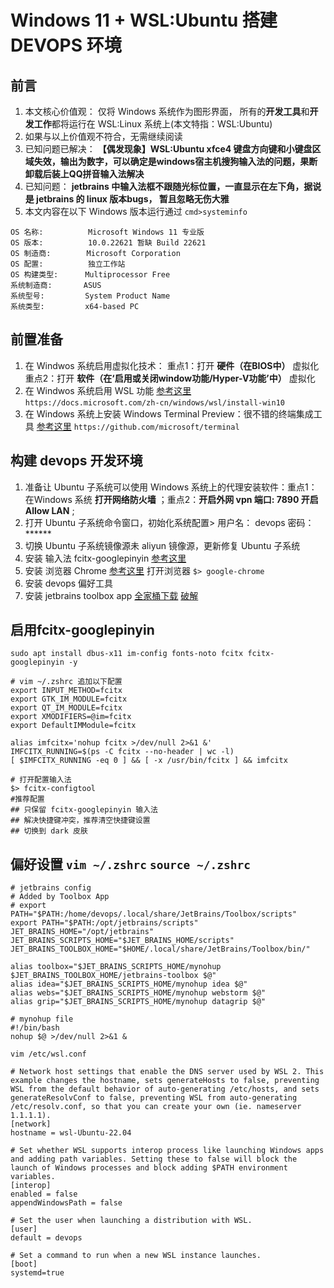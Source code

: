 # Windows 11 + WSL:Ubuntu 搭建 DEVOPS 环境

## 前言
1. 本文核心价值观： 仅将 Windows 系统作为图形界面， 所有的**开发工具**和**开发工作**都将运行在 WSL:Linux 系统上(本文特指：WSL:Ubuntu)
2. 如果与以上价值观不符合，无需继续阅读
3. 已知问题已解决： **【偶发现象】WSL:Ubuntu xfce4 键盘方向键和小键盘区域失效，输出为数字，可以确定是windows宿主机搜狗输入法的问题，果断卸载后装上QQ拼音输入法解决**
4. 已知问题： **jetbrains 中输入法框不跟随光标位置，一直显示在左下角，据说是 jetbrains 的 linux 版本bugs， 暂且忽略无伤大雅**
5. 本文内容在以下 Windows 版本运行通过 `cmd>systeminfo`
```
OS 名称:          Microsoft Windows 11 专业版
OS 版本:          10.0.22621 暂缺 Build 22621
OS 制造商:        Microsoft Corporation
OS 配置:          独立工作站
OS 构建类型:      Multiprocessor Free
系统制造商:       ASUS
系统型号:         System Product Name
系统类型:         x64-based PC
```

## 前置准备
1. 在 Windwos 系统启用虚拟化技术：  重点1：打开 **硬件（在BIOS中）** 虚拟化  重点2：打开 **软件（在‘启用或关闭window功能/Hyper-V功能’中）** 虚拟化
2. 在 Windwos 系统启用 WSL 功能 [参考这里](https://docs.microsoft.com/zh-cn/windows/wsl/install-win10) `https://docs.microsoft.com/zh-cn/windows/wsl/install-win10`
3. 在 Windows 系统上安装 Windows Terminal Preview：很不错的终端集成工具 [参考这里](https://github.com/microsoft/terminal) `https://github.com/microsoft/terminal`


## 构建 devops 开发环境
1. 准备让 Ubuntu 子系统可以使用 Windows 系统上的代理安装软件：重点1：在Windows 系统 **打开网络防火墙** ；重点2：**开启外网 vpn 端口: 7890 开启 Allow LAN** ; 
2. 打开 Ubuntu 子系统命令窗口，初始化系统配置> 用户名： devops 密码：******
3. 切换 Ubuntu 子系统镜像源未 aliyun 镜像源，更新修复 Ubuntu 子系统
4. 安装 输入法 fcitx-googlepinyin [参考这里](#启用fcitx-googlepinyin)
5. 安装 浏览器 Chrome [参考这里](https://learn.microsoft.com/zh-cn/windows/wsl/tutorials/gui-apps#install-google-chrome-for-linux) 打开浏览器 `$> google-chrome`
6. 安装 devops 偏好工具
7. 安装 jetbrains toolbox app [全家桶下载](https://www.jetbrains.com/zh-cn/toolbox-app/) [破解](https://jetbra.in/s)


## 启用fcitx-googlepinyin
```
sudo apt install dbus-x11 im-config fonts-noto fcitx fcitx-googlepinyin -y

# vim ~/.zshrc 追加以下配置
export INPUT_METHOD=fcitx
export GTK_IM_MODULE=fcitx
export QT_IM_MODULE=fcitx
export XMODIFIERS=@im=fcitx
export DefaultIMModule=fcitx

alias imfcitx='nohup fcitx >/dev/null 2>&1 &'
IMFCITX_RUNNING=$(ps -C fcitx --no-header | wc -l)
[ $IMFCITX_RUNNING -eq 0 ] && [ -x /usr/bin/fcitx ] && imfcitx

# 打开配置输入法
$> fcitx-configtool
#推荐配置
## 只保留 fcitx-googlepinyin 输入法
## 解决快捷键冲突，推荐清空快捷键设置
## 切换到 dark 皮肤
```
## 偏好设置 `vim ~/.zshrc`  `source ~/.zshrc`
```
# jetbrains config
# Added by Toolbox App
# export PATH="$PATH:/home/devops/.local/share/JetBrains/Toolbox/scripts"
export PATH="$PATH:/opt/jetbrains/scripts"
JET_BRAINS_HOME="/opt/jetbrains"
JET_BRAINS_SCRIPTS_HOME="$JET_BRAINS_HOME/scripts"
JET_BRAINS_TOOLBOX_HOME="$HOME/.local/share/JetBrains/Toolbox/bin/"

alias toolbox="$JET_BRAINS_SCRIPTS_HOME/mynohup $JET_BRAINS_TOOLBOX_HOME/jetbrains-toolbox $@"
alias idea="$JET_BRAINS_SCRIPTS_HOME/mynohup idea $@"
alias webs="$JET_BRAINS_SCRIPTS_HOME/mynohup webstorm $@"
alias grip="$JET_BRAINS_SCRIPTS_HOME/mynohup datagrip $@"

# mynohup file
#!/bin/bash
nohup $@ >/dev/null 2>&1 &
```

`vim /etc/wsl.conf`
```
# Network host settings that enable the DNS server used by WSL 2. This example changes the hostname, sets generateHosts to false, preventing WSL from the default behavior of auto-generating /etc/hosts, and sets generateResolvConf to false, preventing WSL from auto-generating /etc/resolv.conf, so that you can create your own (ie. nameserver 1.1.1.1).
[network]
hostname = wsl-Ubuntu-22.04

# Set whether WSL supports interop process like launching Windows apps and adding path variables. Setting these to false will block the launch of Windows processes and block adding $PATH environment variables.
[interop]
enabled = false
appendWindowsPath = false

# Set the user when launching a distribution with WSL.
[user]
default = devops

# Set a command to run when a new WSL instance launches.
[boot]
systemd=true
```



